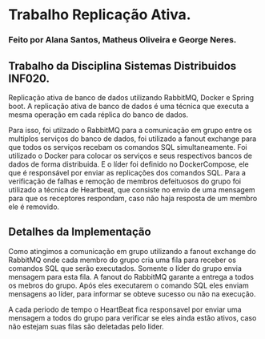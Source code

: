 
# Trabalho Replicação Ativa.
### Feito por Alana Santos, Matheus Oliveira e George Neres.

## Trabalho da Disciplina Sistemas Distribuidos INF020.

Replicação ativa de banco de dados utilizando RabbitMQ, Docker e Spring boot. 
A replicação ativa de banco de dados é uma técnica que executa a mesma operação em cada réplica do banco de dados.

Para isso, foi utilzado o RabbitMQ para a comunicação em grupo entre os multiplos serviços do banco de dados, foi utilizado a fanout exchange para que todos os serviços recebam os comandos SQL simultaneamente. 
Foi utilizado o Docker para colocar os serviços e seus respectivos bancos de dados de forma distribuida. E o líder foi definido no DockerCompose, ele que é responsável por enviar as replicações dos comandos SQL.
Para a verificação de falhas e remoção de membros defeituosos do grupo foi utilizado a técnica  de Heartbeat, que consiste no envio de uma mensagem para que os receptores respondam, caso não haja resposta de um membro ele é removido.





## Detalhes da Implementação

Como atingimos a comunicação em grupo utilizando a fanout exchange do RabbitMQ onde cada membro do grupo cria uma fila para receber os comandos SQL que serão executados. Somente o líder do grupo envia mensagem para esta fila.
A fanout do RabbitMQ garante a entrega a todos os mebros do grupo.
Após eles executarem o comando SQL eles enviam mensagens ao líder, para informar se obteve sucesso ou não na execução.

A cada periodo de tempo o HeartBeat fica responsavel por enviar uma mensagem a todos do grupo para verificar se eles ainda estão ativos, caso não estejam suas filas são deletadas pelo líder.
